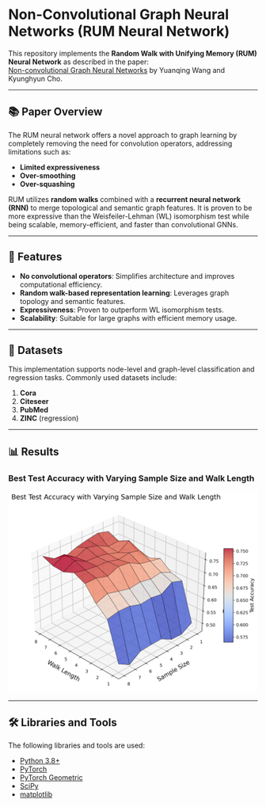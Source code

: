 # Non-Convolutional Graph Neural Networks (RUM Neural Network)

This repository implements the **Random Walk with Unifying Memory (RUM) Neural Network** as described in the paper:  
[Non-convolutional Graph Neural Networks](https://doi.org/10.48550/arXiv.2408.00165) by Yuanqing Wang and Kyunghyun Cho.

---

## 📚 Paper Overview

The RUM neural network offers a novel approach to graph learning by completely removing the need for convolution operators, addressing limitations such as:
- **Limited expressiveness**  
- **Over-smoothing**  
- **Over-squashing**  

RUM utilizes **random walks** combined with a **recurrent neural network (RNN)** to merge topological and semantic graph features. It is proven to be more expressive than the Weisfeiler-Lehman (WL) isomorphism test while being scalable, memory-efficient, and faster than convolutional GNNs.

---

## 🚀 Features

- **No convolutional operators**: Simplifies architecture and improves computational efficiency.
- **Random walk-based representation learning**: Leverages graph topology and semantic features.
- **Expressiveness**: Proven to outperform WL isomorphism tests.
- **Scalability**: Suitable for large graphs with efficient memory usage.

---

## 📂 Datasets

This implementation supports node-level and graph-level classification and regression tasks. Commonly used datasets include:
1. **Cora**
2. **Citeseer**
3. **PubMed**
4. **ZINC** (regression)

---

## 📊 Results

### Best Test Accuracy with Varying Sample Size and Walk Length

![Mesh Plot](test_accuracy_mesh_plot.png)

---

## 🛠 Libraries and Tools

The following libraries and tools are used:
- [Python 3.8+](https://www.python.org/)
- [PyTorch](https://pytorch.org/)
- [PyTorch Geometric](https://pytorch-geometric.readthedocs.io/)
- [SciPy](https://scipy.org/)
- [matplotlib](https://matplotlib.org/)


